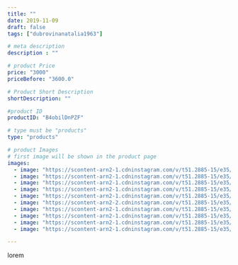 ```yaml
---
title: ""
date: 2019-11-09
draft: false
tags: ["dubrovinanatalia1963"]

# meta description
description : ""

# product Price
price: "3000"
priceBefore: "3600.0"

# Product Short Description
shortDescription: ""

#product ID
productID: "B4obilDnPZF"

# type must be "products"
type: "products"

# product Images
# first image will be shown in the product page
images:
  - image: "https://scontent-arn2-1.cdninstagram.com/v/t51.2885-15/e35/67425730_101091274663674_5012864483926992357_n.jpg?se=7&tp=1&_nc_ht=scontent-arn2-1.cdninstagram.com&_nc_cat=106&_nc_ohc=dce1IhxU8pgAX907QxO&ccb=7-4&oh=9187eb539a87a4bb403ddadd5ed79cd0&oe=60832E5C&ig_cache_key=MjE3MzEwNzk0MDM1ODA5NDc2MA%3D%3D.2-ccb7-4"
  - image: "https://scontent-arn2-1.cdninstagram.com/v/t51.2885-15/e35/75426257_1181466535375586_900078053641550855_n.jpg?se=7&tp=1&_nc_ht=scontent-arn2-1.cdninstagram.com&_nc_cat=102&_nc_ohc=y5pOueBWLFkAX-wXWyl&ccb=7-4&oh=efb92989513e3eb33a78c0163df56a57&oe=6081551C&ig_cache_key=MjE3MzEwNzk0MDM0MTMxMzA4MA%3D%3D.2-ccb7-4"
  - image: "https://scontent-arn2-1.cdninstagram.com/v/t51.2885-15/e35/72789103_2457073347873678_3552480502945293366_n.jpg?se=7&tp=1&_nc_ht=scontent-arn2-1.cdninstagram.com&_nc_cat=106&_nc_ohc=7JbuoytuX18AX83Ph66&ccb=7-4&oh=44e5af785bcda7f2f87c58f6e3415aaa&oe=6084E90E&ig_cache_key=MjE3MzEwNzk0MDM0OTYyMjkwMg%3D%3D.2-ccb7-4"
  - image: "https://scontent-arn2-1.cdninstagram.com/v/t51.2885-15/e35/73414177_2502617656687918_2813626479640213944_n.jpg?tp=1&_nc_ht=scontent-arn2-1.cdninstagram.com&_nc_cat=110&_nc_ohc=IippGDIAStwAX_N3ch7&ccb=7-4&oh=d9402f370fabfa7c74423b6036d43e1f&oe=608209BB&ig_cache_key=MjE3MzEwNzk0MDM3NDgxNjQzMA%3D%3D.2-ccb7-4"
  - image: "https://scontent-arn2-1.cdninstagram.com/v/t51.2885-15/e35/75341340_515403112374502_6825351862450489676_n.jpg?tp=1&_nc_ht=scontent-arn2-1.cdninstagram.com&_nc_cat=110&_nc_ohc=48cCMwlqW5QAX8Ayh7r&ccb=7-4&oh=c797687020f3f4349451f294266978c6&oe=60848CD4&ig_cache_key=MjE3MzEwNzk0MDMxNjEyODI1NQ%3D%3D.2-ccb7-4"
  - image: "https://scontent-arn2-2.cdninstagram.com/v/t51.2885-15/e35/73304046_2563026213751292_1173425070981178367_n.jpg?tp=1&_nc_ht=scontent-arn2-2.cdninstagram.com&_nc_cat=108&_nc_ohc=Dzow7xqS_m8AX8smAll&ccb=7-4&oh=a1b9c30e3015e71c8bd82c20fb3e175a&oe=60851625&ig_cache_key=MjE3MzEwNzk0MDM4MzE3MTcwNw%3D%3D.2-ccb7-4"
  - image: "https://scontent-arn2-1.cdninstagram.com/v/t51.2885-15/e35/75467483_153905119341430_6630478782238265851_n.jpg?tp=1&_nc_ht=scontent-arn2-1.cdninstagram.com&_nc_cat=110&_nc_ohc=jL__u41VBIAAX8u_p4t&ccb=7-4&oh=0d149f83af92eeaaa533321593df4cf2&oe=60849A83&ig_cache_key=MjE3MzEwNzk0MDMzMjg3OTMzOA%3D%3D.2-ccb7-4"
  - image: "https://scontent-arn2-1.cdninstagram.com/v/t51.2885-15/e35/73207867_726386061209318_451344633949784014_n.jpg?se=7&tp=1&_nc_ht=scontent-arn2-1.cdninstagram.com&_nc_cat=102&_nc_ohc=vIOPBl_iWAoAX_rj0vY&ccb=7-4&oh=71da9ce9980903e3edbd09a6dd7aff9a&oe=6082C24D&ig_cache_key=MjE3MzEwNzk0MDM2NjQ0NDA4MA%3D%3D.2-ccb7-4"
  - image: "https://scontent-arn2-1.cdninstagram.com/v/t51.2885-15/e35/72924371_538234956989176_1569004240212294765_n.jpg?tp=1&_nc_ht=scontent-arn2-1.cdninstagram.com&_nc_cat=104&_nc_ohc=cPRbec0x3_wAX9d94GR&ccb=7-4&oh=4f1ef1f77c546295ac0c1782d290c5c3&oe=60814B42&ig_cache_key=MjE3MzEwNzk0MDMyNDMyMzg4MA%3D%3D.2-ccb7-4"
  - image: "https://scontent-arn2-1.cdninstagram.com/v/t51.2885-15/e35/75239237_146367873415870_661844329062370130_n.jpg?tp=1&_nc_ht=scontent-arn2-1.cdninstagram.com&_nc_cat=110&_nc_ohc=r49VOFZFZOQAX_6gQAJ&ccb=7-4&oh=99dd585d28804b1988f3062524a50cfb&oe=60832C5D&ig_cache_key=MjE3MzEwNzk0MDM1Nzk3NTAxNA%3D%3D.2-ccb7-4"

---
```

lorem
